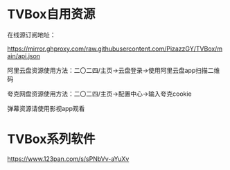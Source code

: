 # TVBox自用资源

在线源订阅地址：

https://mirror.ghproxy.com/raw.githubusercontent.com/PizazzGY/TVBox/main/api.json

阿里云盘资源使用方法：二〇二四/主页→云盘登录→使用阿里云盘app扫描二维码

夸克网盘资源使用方法：二〇二四/主页→配置中心→输入夸克cookie

弹幕资源请使用影视app观看

# TVBox系列软件

https://www.123pan.com/s/sPNbVv-aYuXv